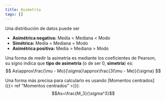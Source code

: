 ```yaml
---
title: Asimetría
tags: []
---
```

Una distribución de datos puede ser
- **Asimétrica negativa:** Media < Mediana < Modo
- **Simétrica:** Media = Mediana = Modo
- **Asimétrica positiva:** Media > Mediana > Modo

Una forma de medir la asimetría es mediante los coeficientes de Pearson, su signo indica que **tipo de asimetría** (o de ser 0, **simetría**) es:
$$
As\approx\frac{\mu - Mo}{\sigma}\approx\frac{3(\mu - Me)}{\sigma}
$$

Una forma más precisa para calcularlo es usando [Momentos centrados]({{< ref "Momentos centrados" >}}): $$As=\frac{M_3}{\sigma^3}$$